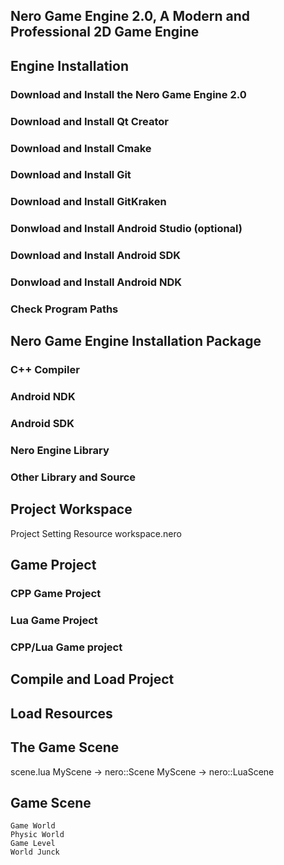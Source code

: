 ## Nero Game Engine 2.0, A Modern and Professional 2D Game Engine


## Engine Installation

### Download and Install the Nero Game Engine 2.0
### Download and Install Qt Creator 
### Download and Install Cmake
### Download and Install Git
### Download and Install GitKraken
### Donwload and Install Android Studio (optional)
### Download and Install Android SDK
### Donwload and Install Android NDK
### Check Program Paths

## Nero Game Engine Installation Package
### C++ Compiler
### Android NDK
### Android SDK
### Nero Engine Library
### Other Library and Source

## Project Workspace

Project
Setting
Resource
workspace.nero

## Game Project

### CPP Game Project
### Lua Game Project
### CPP/Lua Game project

## Compile and Load Project

## Load Resources

## The Game Scene

scene.lua
MyScene -> nero::Scene
MyScene -> nero::LuaScene

## Game Scene
    Game World
    Physic World
    Game Level
    World Junck

